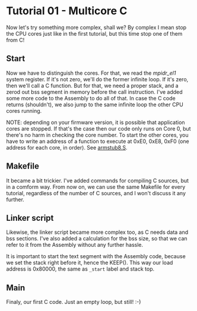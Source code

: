 Tutorial 01 - Multicore C
=========================

Now let's try something more complex, shall we? By complex I mean stop the CPU cores just like in the first tutorial,
but this time stop one of them from C!

Start
-----

Now we have to distinguish the cores. For that, we read the *mpidr_el1* system register. If it's not zero, we'll
do the former infinite loop. If it's zero, then we'll call a C function. But for that, we need a proper stack, and a
zerod out bss segment in memory before the call instruction. I've added some more code to the Assembly to do all of
that. In case the C code returns (shouldn't), we also jump to the same infinite loop the other CPU cores running.

NOTE: depending on your firmware version, it is possible that application cores are stopped. If that's the case then
our code only runs on Core 0, but there's no harm in checking the core number. To start the other cores, you have to
write an address of a function to execute at 0xE0, 0xE8, 0xF0 (one address for each core, in order). See [armstub8.S](https://github.com/raspberrypi/tools/blob/master/armstubs/armstub8.S#L129).

Makefile
--------

It became a bit trickier. I've added commands for compiling C sources, but in a comform way. From now on, we
can use the same Makefile for every tutorial, regardless of the number of C sources, and I won't discuss it any
further.

Linker script
-------------

Likewise, the linker script became more complex too, as C needs data and bss sections. I've also added a calculation
for the bss size, so that we can refer to it from the Assembly without any further hassle.

It is important to start the text segment with the Assembly code, because we set the stack right before it, hence
the KEEP(). This way our load address is 0x80000, the same as `_start` label and stack top.

Main
----

Finaly, our first C code. Just an empty loop, but still! :-)
